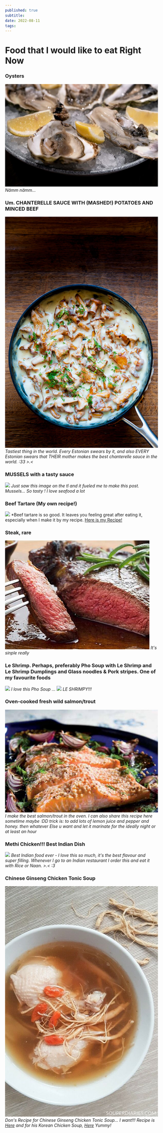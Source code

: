 ```yaml
---
published: true
subtitle:
date: 2022-08-11
tags:
---
```



# Food that I would like to eat Right Now

### Oysters
![](/images/oysters.png)
*Nämm nämm...*

### Um. CHANTERELLE SAUCE WITH (MASHED!) POTATOES AND MINCED BEEF
![](/images/chanterellesauce.png)
*Tastiest thing in the world. Every Estonian swears by it, and also EVERY Estonian swears that THEIR mother makes the best chanterelle sauce in the world. :33 >.<*

### MUSSELS with a tasty sauce
![](/images/musselsinsauce.png) 
*Just saw this image on the tl and it fueled me to make this post. Mussels... So tasty ! I love seafood a lot*

### Beef Tartare (My own recipe!) 
![](/images/beeftartare.png) *Beef tartare is so good. It leaves you feeling great after eating it, especially when I make it by my recipe. [Here is my Recipe!](https://leili.netlify.app/journal/2022-08-esoteric-beef-tartare/)

### Steak, rare
![](/images/steakrare.png) 
*It's sinple really*

### Le Shrimp. Perhaps, preferably Pho Soup with Le Shrimp and Le Shrimp Dumplings and Glass noodles & Pork stripes. One of my favourite foods 
![](/images/pholovers.png) 
*I love this Pho Soup ...*
![](/images/leshrimp.png)
*LE SHRIMPY!!!*

### Oven-cooked fresh wild salmon/trout
![](/images/ovensalmon.png)
*I make the best salmon/trout in the oven. I can also share this recipe here sometime maybe :DD trick is: to add lots of lemon juice and pepper and honey. then whatever Else u want and let it marinate for the ideally night or at least an hour*

### Methi Chicken!!! Best Indian Dish

![](/images/methichicken.png)
*Best Indian food ever - I love this so much, it's the best flavour and super filling. Whenever I go to an Indian restaurant I order this and eat it with Rice or Naan. >.< :3*

### Chinese Ginseng Chicken Tonic Soup

![](/images/chickensoup.png)
*Don's Recipe for Chinese Ginseng Chicken Tonic Soup... I want!!! Recipe is [Here](https://remiliaexocore.netlify.app/journal/chinese-ginseng-chicken-tonic-soup/) and for his Korean Chicken Soup, [Here](https://remiliaexocore.netlify.app/journal/korean-ginseng-chicken-soup/) Yummy!*